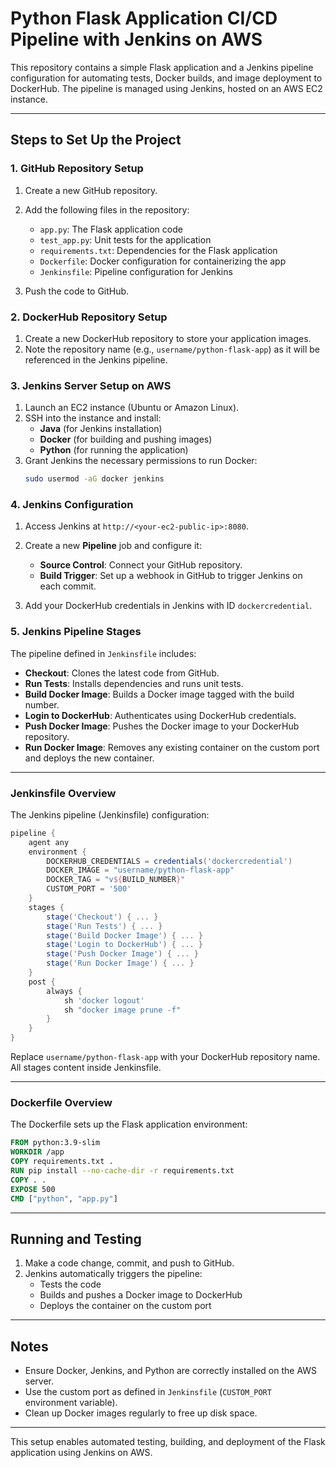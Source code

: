 
# Python Flask Application CI/CD Pipeline with Jenkins on AWS

This repository contains a simple Flask application and a Jenkins pipeline configuration for automating tests, Docker builds, and image deployment to DockerHub. The pipeline is managed using Jenkins, hosted on an AWS EC2 instance.

---

## Steps to Set Up the Project

### 1. GitHub Repository Setup
1. Create a new GitHub repository.
2. Add the following files in the repository:
   - `app.py`: The Flask application code
   - `test_app.py`: Unit tests for the application
   - `requirements.txt`: Dependencies for the Flask application
   - `Dockerfile`: Docker configuration for containerizing the app
   - `Jenkinsfile`: Pipeline configuration for Jenkins

3. Push the code to GitHub.

### 2. DockerHub Repository Setup
1. Create a new DockerHub repository to store your application images.
2. Note the repository name (e.g., `username/python-flask-app`) as it will be referenced in the Jenkins pipeline.

### 3. Jenkins Server Setup on AWS
1. Launch an EC2 instance (Ubuntu or Amazon Linux).
2. SSH into the instance and install:
   - **Java** (for Jenkins installation)
   - **Docker** (for building and pushing images)
   - **Python** (for running the application)
3. Grant Jenkins the necessary permissions to run Docker:
   ```bash
   sudo usermod -aG docker jenkins
   ```

### 4. Jenkins Configuration
1. Access Jenkins at `http://<your-ec2-public-ip>:8080`.
2. Create a new **Pipeline** job and configure it:
   - **Source Control**: Connect your GitHub repository.
   - **Build Trigger**: Set up a webhook in GitHub to trigger Jenkins on each commit.

3. Add your DockerHub credentials in Jenkins with ID `dockercredential`.

### 5. Jenkins Pipeline Stages

The pipeline defined in `Jenkinsfile` includes:
   - **Checkout**: Clones the latest code from GitHub.
   - **Run Tests**: Installs dependencies and runs unit tests.
   - **Build Docker Image**: Builds a Docker image tagged with the build number.
   - **Login to DockerHub**: Authenticates using DockerHub credentials.
   - **Push Docker Image**: Pushes the Docker image to your DockerHub repository.
   - **Run Docker Image**: Removes any existing container on the custom port and deploys the new container.

---

### Jenkinsfile Overview

The Jenkins pipeline (Jenkinsfile) configuration:

```groovy
pipeline {
    agent any
    environment {
        DOCKERHUB_CREDENTIALS = credentials('dockercredential')
        DOCKER_IMAGE = "username/python-flask-app"
        DOCKER_TAG = "v${BUILD_NUMBER}"
        CUSTOM_PORT = '500'
    }
    stages {
        stage('Checkout') { ... }
        stage('Run Tests') { ... }
        stage('Build Docker Image') { ... }
        stage('Login to DockerHub') { ... }
        stage('Push Docker Image') { ... }
        stage('Run Docker Image') { ... }
    }
    post {
        always {
            sh 'docker logout'
            sh "docker image prune -f"
        }
    }
}
```

Replace `username/python-flask-app` with your DockerHub repository name.
All stages content inside Jenkinsfile.

---

### Dockerfile Overview

The Dockerfile sets up the Flask application environment:

```dockerfile
FROM python:3.9-slim
WORKDIR /app
COPY requirements.txt .
RUN pip install --no-cache-dir -r requirements.txt
COPY . .
EXPOSE 500
CMD ["python", "app.py"]
```

---

## Running and Testing

1. Make a code change, commit, and push to GitHub.
2. Jenkins automatically triggers the pipeline:
   - Tests the code
   - Builds and pushes a Docker image to DockerHub
   - Deploys the container on the custom port

---

## Notes
- Ensure Docker, Jenkins, and Python are correctly installed on the AWS server.
- Use the custom port as defined in `Jenkinsfile` (`CUSTOM_PORT` environment variable).
- Clean up Docker images regularly to free up disk space.

---

This setup enables automated testing, building, and deployment of the Flask application using Jenkins on AWS.
